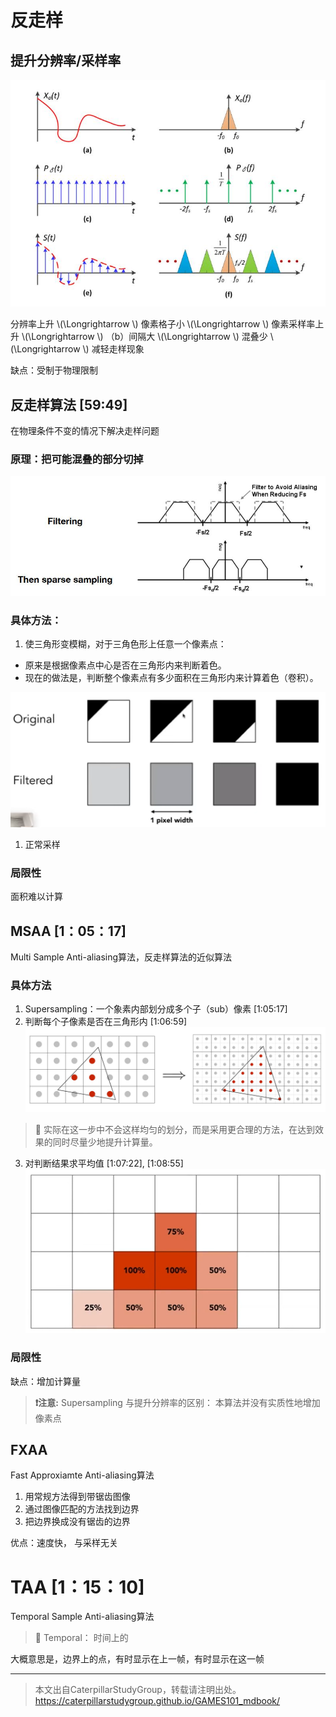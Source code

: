 # 反走样

## 提升分辨率/采样率

<img title="" src="../assets/时域采样和频域采样.jpg" alt="" width="536">  

分辨率上升 \\(\Longrightarrow \\) 像素格子小 \\(\Longrightarrow \\) 像素采样率上升 \\(\Longrightarrow \\) （b）间隔大 \\(\Longrightarrow \\) 混叠少 \\(\Longrightarrow \\) 减轻走样现象

缺点：受制于物理限制

## 反走样算法 [59:49]

在物理条件不变的情况下解决走样问题

### 原理：把可能混叠的部分切掉

   <img title="" src="../assets/采样.jpg" alt="" width="600">

### 具体方法：

1. 使三角形变模糊，对于三角色形上任意一个像素点：
 - 原来是根据像素点中心是否在三角形内来判断着色。
 - 现在的做法是，判断整个像素点有多少面积在三角形内来计算着色（卷积）。  

![](../assets/32.PNG)  

1. 正常采样
   
### 局限性

面积难以计算

## MSAA [1：05：17]

Multi Sample Anti-aliasing算法，反走样算法的近似算法

### 具体方法

1. Supersampling：一个象素内部划分成多个子（sub）像素 [1:05:17]
2. 判断每个子像素是否在三角形内 [1:06:59]
![](../assets/MSAA.jpg)    
> &#x1F4CC; 实际在这一步中不会这样均匀的划分，而是采用更合理的方法，在达到效果的同时尽量少地提升计算量。  
3. 对判断结果求平均值 [1:07:22], [1:08:55]  
![](../assets/33.PNG)

### 局限性

缺点：增加计算量  

> **&#x2757;注意:** Supersampling 与提升分辨率的区别：
> 本算法并没有实质性地增加像素点

## FXAA

Fast Approxiamte Anti-aliasing算法

1. 用常规方法得到带锯齿图像
2. 通过图像匹配的方法找到边界
3. 把边界换成没有锯齿的边界

优点：速度快， 与采样无关

# TAA [1：15：10]

Temporal Sample Anti-aliasing算法

> &#x1F50E;
Temporal： 时间上的

大概意思是，边界上的点，有时显示在上一帧，有时显示在这一帧


----------------------------

> 本文出自CaterpillarStudyGroup，转载请注明出处。  
> https://caterpillarstudygroup.github.io/GAMES101_mdbook/

